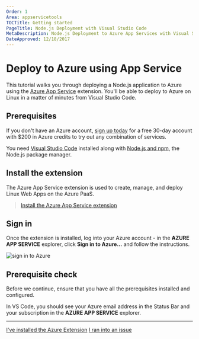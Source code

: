```yaml
---
Order: 1
Area: appservicetools
TOCTitle: Getting started
PageTitle: Node.js Deployment with Visual Studio Code
MetaDescription: Node.js Deployment to Azure App Services with Visual Studio Code
DateApproved: 12/18/2017
---
```

# Deploy to Azure using App Service

This tutorial walks you through deploying a Node.js application to Azure using the [Azure App Service](https://marketplace.visualstudio.com/items?itemName=ms-azuretools.vscode-azureappservice) extension. You'll be able to deploy to Azure on Linux in a matter of minutes from Visual Studio Code.

## Prerequisites

If you don't have an Azure account, [sign up today](https://azure.microsoft.com/en-us/free/?utm_source=campaign&utm_campaign=vscode-tutorial-app-service-extension&mktingSource=vscode-tutorial-app-service-extension) for a free 30-day account with $200 in Azure credits to try out any combination of services.

You need [Visual Studio Code](https://code.visualstudio.com/) installed along with [Node.js and npm](https://nodejs.org/en/download), the Node.js package manager.

## Install the extension

The Azure App Service extension is used to create, manage, and deploy Linux Web Apps on the Azure PaaS.

> <a class="tutorial-install-extension-btn" href="vscode:extension/ms-azuretools.vscode-azureappservice">Install the Azure App Service extension</a>

## Sign in

Once the extension is installed, log into your Azure account - in the **AZURE APP SERVICE** explorer, click **Sign in to Azure...** and follow the instructions.

![sign in to Azure](images/app-service-extension/sign-in.png)

## Prerequisite check

Before we continue, ensure that you have all the prerequisites installed and configured.

In VS Code, you should see your Azure email address in the Status Bar and your subscription in the **AZURE APP SERVICE** explorer.

----

<a class="tutorial-next-btn" href="/tutorials/app-service-extension/create-app">I've installed the Azure Extension</a>
<a class="tutorial-feedback-btn" onclick="reportIssue('node-deployment-azureappservice', 'getting-started')" href="javascript:void(0)">I ran into an issue</a>
